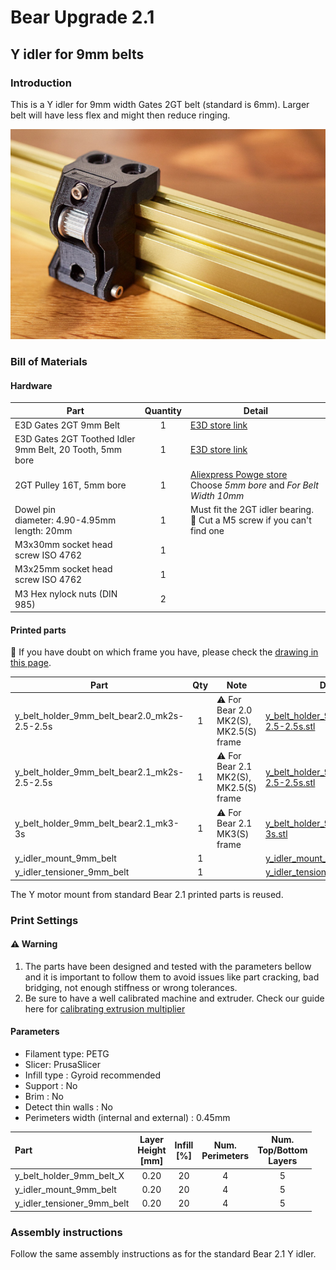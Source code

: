 # Bear Upgrade 2.1

## Y idler for 9mm belts

### Introduction

This is a Y idler for 9mm width Gates 2GT belt (standard is 6mm). Larger belt will have less flex and might then reduce ringing.

![Y idler for 9mm 2GT belt](y_idler_9mm_belt.jpg)

### Bill of Materials

#### Hardware

| Part     | Quantity | Detail |
|----------|:--------:|--------|
| E3D Gates 2GT 9mm Belt  | 1 | [E3D store link](https://e3d-online.com/gates-powergripr-gt2-belt-9mm-x-100mm) |
| E3D Gates 2GT Toothed Idler<br/>9mm Belt, 20 Tooth, 5mm bore | 1 | [E3D store link](https://e3d-online.com/gates-powergripr-toothed-idler-9mm) |
| 2GT Pulley 16T, 5mm bore | 1 | [Aliexpress Powge store](https://www.aliexpress.com/item/32995138803.html)<br/>Choose _5mm bore_ and _For Belt Width 10mm_ |
| Dowel pin<br/>diameter: 4.90-4.95mm<br/>length: 20mm | 1 | Must fit the 2GT idler bearing.<br/>:pushpin: Cut a M5 screw if you can't find one |
| M3x30mm socket head screw ISO 4762 | 1 | |
| M3x25mm socket head screw ISO 4762 | 1 | |
| M3 Hex nylock nuts (DIN 985) | 2 | |

#### Printed parts

:pushpin: If you have doubt on which frame you have, please check the [drawing in this page](../optional_parts/y_belt_holder_for_bear2.0_mk2s_mk2.5_mk2.5s).

| Part     | Qty | Note | Download link |
|----------|:--------:|------|---------------|
| y_belt_holder_9mm_belt_bear2.0_mk2s-2.5-2.5s | 1 | :warning: For Bear 2.0 MK2(S), MK2.5(S) frame | [y_belt_holder_9mm_belt_bear2.0_mk2s-2.5-2.5s.stl](https://github.com/gregsaun/prusa_i3_bear_upgrade/raw/dev/optional_parts/y_idler_9mm_belt/y_belt_holder_9mm_belt_bear2.0_mk2s-2.5-2.5s.stl) |
| y_belt_holder_9mm_belt_bear2.1_mk2s-2.5-2.5s | 1 | :warning: For Bear 2.1 MK2(S), MK2.5(S) frame | [y_belt_holder_9mm_belt_bear2.1_mk2s-2.5-2.5s.stl](https://github.com/gregsaun/prusa_i3_bear_upgrade/raw/dev/optional_parts/y_idler_9mm_belt/y_belt_holder_9mm_belt_bear2.1_mk2s-2.5-2.5s.stl) |
| y_belt_holder_9mm_belt_bear2.1_mk3-3s        | 1 | :warning: For Bear 2.1 MK3(S) frame | [y_belt_holder_9mm_belt_bear2.1_mk3-3s.stl](https://github.com/gregsaun/prusa_i3_bear_upgrade/raw/dev/optional_parts/y_idler_9mm_belt/y_belt_holder_9mm_belt_bear2.1_mk3-3s.stl) |
| y_idler_mount_9mm_belt | 1 | | [y_idler_mount_9mm_belt.stl](https://github.com/gregsaun/prusa_i3_bear_upgrade/raw/dev/optional_parts/y_idler_9mm_belt/y_idler_mount_9mm_belt.stl) |
| y_idler_tensioner_9mm_belt | 1 | | [y_idler_tensioner_9mm_belt.stl](https://github.com/gregsaun/prusa_i3_bear_upgrade/raw/dev/optional_parts/y_idler_9mm_belt/y_idler_tensioner_9mm_belt.stl) |

The Y motor mount from standard Bear 2.1 printed parts is reused.

### Print Settings

#### :warning: Warning

1. The parts have been designed and tested with the parameters bellow and it is important to follow them to avoid issues like part cracking, bad bridging, not enough stiffness or wrong tolerances.
1. Be sure to have a well calibrated machine and extruder. Check our guide here for [calibrating extrusion multiplier](https://guides.bear-lab.com/Guide/Extrusion+multiplier+and+filament+diameter/8?lang=en)


#### Parameters

* Filament type: PETG
* Slicer: PrusaSlicer
* Infill type : Gyroid recommended
* Support : No
* Brim : No
* Detect thin walls : No
* Perimeters width (internal and external) : 0.45mm

| Part | Layer<br/>Height<br/>[mm] | Infill<br/>[%] | Num.<br/>Perimeters | Num.<br/>Top/Bottom<br/>Layers |
|:----|:----:|:----:|:----:|:----:|
| y_belt_holder_9mm_belt_X   | 0.20 | 20 | 4 | 5 |
| y_idler_mount_9mm_belt     | 0.20 | 20 | 4 | 5 |
| y_idler_tensioner_9mm_belt | 0.20 | 20 | 4 | 5 |

### Assembly instructions

Follow the same assembly instructions as for the standard Bear 2.1 Y idler.
